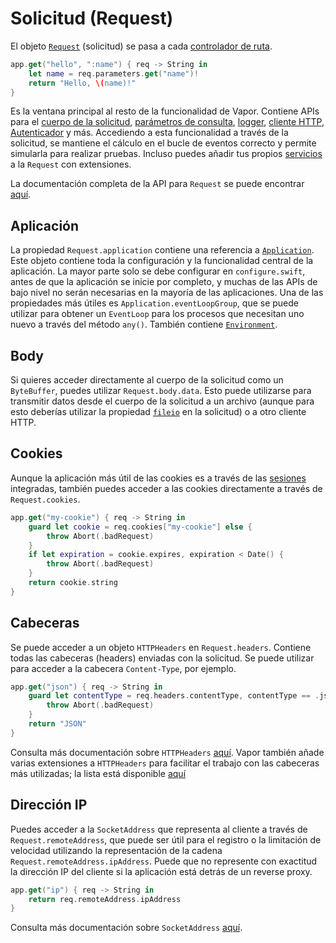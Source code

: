 # Solicitud (Request)

El objeto [`Request`](https://api.vapor.codes/vapor/documentation/vapor/request) (solicitud) se pasa a cada [controlador de ruta](../basics/routing.md).

```swift
app.get("hello", ":name") { req -> String in
    let name = req.parameters.get("name")!
    return "Hello, \(name)!"
}
```

Es la ventana principal al resto de la funcionalidad de Vapor. Contiene APIs para el [cuerpo de la solicitud](../basics/content.md), [parámetros de consulta](../basics/content.md#query), [logger](../basics/logging.md), [cliente HTTP](../basics/client.md), [Autenticador](../security/authentication.md) y más. Accediendo a esta funcionalidad a través de la solicitud, se mantiene el cálculo en el bucle de eventos correcto y permite simularla para realizar pruebas. Incluso puedes añadir tus propios [servicios](../advanced/services.md) a la `Request` con extensiones.

La documentación completa de la API para `Request` se puede encontrar [aquí](https://api.vapor.codes/vapor/documentation/vapor/request).

## Aplicación

La propiedad `Request.application` contiene una referencia a [`Application`](https://api.vapor.codes/vapor/documentation/vapor/application). Este objeto contiene toda la configuración y la funcionalidad central de la aplicación. La mayor parte solo se debe configurar en `configure.swift`, antes de que la aplicación se inicie por completo, y muchas de las APIs de bajo nivel no serán necesarias en la mayoría de las aplicaciones. Una de las propiedades más útiles es `Application.eventLoopGroup`, que se puede utilizar para obtener un `EventLoop` para los procesos que necesitan uno nuevo a través del método `any()`. También contiene [`Environment`](../basics/environment.md).

## Body

Si quieres acceder directamente al cuerpo de la solicitud como un `ByteBuffer`, puedes utilizar `Request.body.data`. Esto puede utilizarse para transmitir datos desde el cuerpo de la solicitud a un archivo (aunque para esto deberías utilizar la propiedad [`fileio`](../advanced/files.md) en la solicitud) o a otro cliente HTTP.

## Cookies

Aunque la aplicación más útil de las cookies es a través de las [sesiones](../advanced/sessions.md#configuration) integradas, también puedes acceder a las cookies directamente a través de `Request.cookies`.

```swift
app.get("my-cookie") { req -> String in
    guard let cookie = req.cookies["my-cookie"] else {
        throw Abort(.badRequest)
    }
    if let expiration = cookie.expires, expiration < Date() {
        throw Abort(.badRequest)
    }
    return cookie.string
}
```

## Cabeceras

Se puede acceder a un objeto `HTTPHeaders` en `Request.headers`. Contiene todas las cabeceras (headers) enviadas con la solicitud. Se puede utilizar para acceder a la cabecera `Content-Type`, por ejemplo.

```swift
app.get("json") { req -> String in
    guard let contentType = req.headers.contentType, contentType == .json else {
        throw Abort(.badRequest)
    }
    return "JSON"
}
```

Consulta más documentación sobre `HTTPHeaders` [aquí](https://swiftpackageindex.com/apple/swift-nio/2.56.0/documentation/niohttp1/httpheaders). Vapor también añade varias extensiones a `HTTPHeaders` para facilitar el trabajo con las cabeceras más utilizadas; la lista está disponible [aquí](https://api.vapor.codes/vapor/documentation/vapor/niohttp1/httpheaders#instance-properties)

## Dirección IP

Puedes acceder a la `SocketAddress` que representa al cliente a través de `Request.remoteAddress`, que puede ser útil para el registro o la limitación de velocidad utilizando la representación de la cadena `Request.remoteAddress.ipAddress`. Puede que no represente con exactitud la dirección IP del cliente si la aplicación está detrás de un reverse proxy.

```swift
app.get("ip") { req -> String in
    return req.remoteAddress.ipAddress
}
```

Consulta más documentación sobre `SocketAddress` [aquí](https://swiftpackageindex.com/apple/swift-nio/2.56.0/documentation/niocore/socketaddress).
